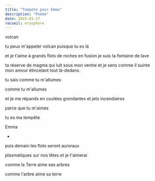 ```yaml
---
title: "Tempête pour Emma"
description: "Poème"
date: 2015-01-17
recueil: erosphere
---
```


volcan

tu peux m'appeler volcan
puisque tu es là

et je t'aime à grands flots de roches en fusion
je suis ta fontaine de lave

ta réserve de magma qui luit sous mon ventre
et je sens comme il suinte mon amour étincelant
tout là-dedans

tu sais comme tu m'allumes

comme tu m'allumes

et je me répands en coulées grondantes
et jets incendiaires

parce que tu m'aimes

tu es ma tempête

Emma

*

puis demain les flots
seront auroraux

plasmatiques sur nos têtes
et je t'aimerai

comme la Terre aime ses arbres

comme l'arbre aime sa terre
